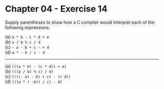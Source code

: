 # Chapter 04 - Exercise 14

Supply parentheses to show how a C compiler would interpret each of the following expressions.

(a) `a * b - c * d + e`  
(b) `a / b % c / d`  
(c) `- a - b + c - + d`  
(d) `a * - b / c - d`  

---

(a) `(((a * b) - (c * d)) + e)`  
(b) `(((a / b) % c) / d)`  
(c) `((((- a) - b) + c) - (+ d))`  
(d) `(((a * ( -b)) / c) - d)`
